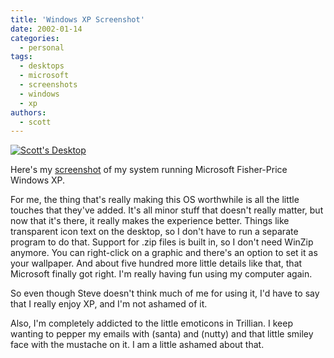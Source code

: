 ```yaml
---
title: 'Windows XP Screenshot'
date: 2002-01-14
categories:
  - personal
tags:
  - desktops
  - microsoft
  - screenshots
  - windows
  - xp
authors:
  - scott
---
```


[![Scott's Desktop](/images/3113637389_8eeae9bfa6.jpg)](http://www.flickr.com/photos/spaceninja/3113637389/)

Here's my [screenshot](http://www.deviantart.com/deviation.php?id=143223) of my system running Microsoft Fisher-Price Windows XP.

For me, the thing that's really making this OS worthwhile is all the little touches that they've added. It's all minor stuff that doesn't really matter, but now that it's there, it really makes the experience better. Things like transparent icon text on the desktop, so I don't have to run a separate program to do that. Support for .zip files is built in, so I don't need WinZip anymore. You can right-click on a graphic and there's an option to set it as your wallpaper. And about five hundred more little details like that, that Microsoft finally got right. I'm really having fun using my computer again.

So even though Steve doesn't think much of me for using it, I'd have to say that I really enjoy XP, and I'm not ashamed of it.

Also, I'm completely addicted to the little emoticons in Trillian. I keep wanting to pepper my emails with (santa) and (nutty) and that little smiley face with the mustache on it. I am a little ashamed about that.
